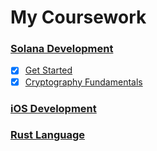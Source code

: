 # My Coursework

### [Solana Development](https://www.soldev.app/course)
- [x] [Get Started](https://www.soldev.app/course/getting-started)
- [x] [Cryptography Fundamentals](https://www.soldev.app/course/intro-to-cryptography)

### [iOS Development](https://developer.apple.com/tutorials/app-dev-training)


### [Rust Language](https://rust-book.cs.brown.edu/)